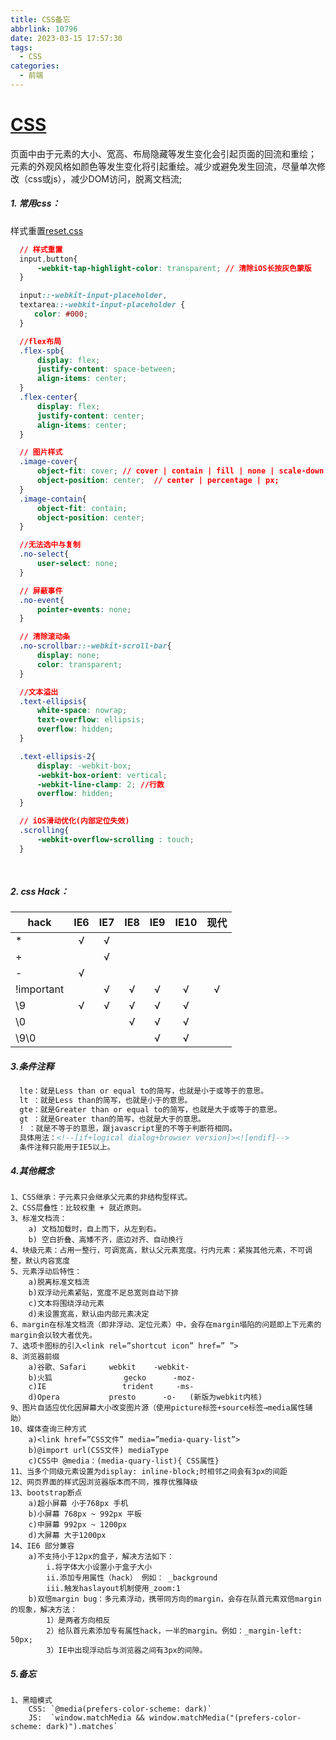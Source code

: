 ```yaml
---
title: CSS备忘
abbrlink: 10796
date: 2023-03-15 17:57:30
tags:
  - CSS
categories:
  - 前端
---
```



# [CSS](https://www.css88.com/book/css/)

页面中由于元素的大小、宽高、布局隐藏等发生变化会引起页面的回流和重绘；
元素的外观风格如颜色等发生变化将引起重绘。减少或避免发生回流，尽量单次修改（css或js），减少DOM访问，脱离文档流;

##### 1. 常用css：

样式重置[reset.css](https://meyerweb.com/eric/tools/css/reset/)

```css
  // 样式重置
  input,button{
      -webkit-tap-highlight-color: transparent; // 清除iOS长按灰色蒙版
  }

  input::-webkit-input-placeholder,
  textarea::-webkit-input-placeholder {
　　  color: #000;
  }

  //flex布局
  .flex-spb{
      display: flex;
      justify-content: space-between;
      align-items: center;
  }
  .flex-center{
      display: flex;
      justify-content: center;
      align-items: center;
  }

  // 图片样式
  .image-cover{
      object-fit: cover; // cover | contain | fill | none | scale-down
      object-position: center;  // center | percentage | px;
  }
  .image-contain{
      object-fit: contain;
      object-position: center;
  }

  //无法选中与复制
  .no-select{
      user-select: none;
  }

  // 屏蔽事件
  .no-event{
      pointer-events: none;
  }

  // 清除滚动条
  .no-scrollbar::-webkit-scroll-bar{
      display: none;
      color: transparent;
  }

  //文本溢出
  .text-ellipsis{
      white-space: nowrap;
      text-overflow: ellipsis;
      overflow: hidden;
  }

  .text-ellipsis-2{
      display: -webkit-box;
      -webkit-box-orient: vertical;
      -webkit-line-clamp: 2; //行数
      overflow: hidden;
  }

  // iOS滑动优化(内部定位失效)
  .scrolling{
      -webkit-overflow-scrolling : touch;
  }
  
  
```

##### 2. css Hack：

hack       | IE6| IE7| IE8| IE9| IE10| 现代
---        |:--:|:--:|:--:|:--:|:--:|:--:
\*         | √  | √  |    |    |     |
\+         |    | √  |    |    |     |
\-         | √  |    |    |    |     |
!important |    | √  | √  | √  | √   | √
\\9        | √  | √  | √  | √  | √   | 
\\0        |    |    | √  | √  | √   | 
\\9\\0     |    |    |    | √  | √   | 


##### 3.条件注释

```html
  lte：就是Less than or equal to的简写，也就是小于或等于的意思。
  lt ：就是Less than的简写，也就是小于的意思。
  gte：就是Greater than or equal to的简写，也就是大于或等于的意思。
  gt ：就是Greater than的简写，也就是大于的意思。
  ! ：就是不等于的意思，跟javascript里的不等于判断符相同。
  具体用法：<!--[if+logical dialog+browser version]><![endif]-->
  条件注释只能用于IE5以上。
```

##### 4.其他概念

    1、CSS继承：子元素只会继承父元素的非结构型样式。
    2、CSS层叠性：比较权重 + 就近原则。
    3、标准文档流：
        a) 文档加载时，自上而下，从左到右。
        b) 空白折叠、高矮不齐，底边对齐、自动换行
    4、块级元素：占用一整行，可调宽高，默认父元素宽度。行内元素：紧挨其他元素，不可调整，默认内容宽度
    5、元素浮动后特性：
        a)脱离标准文档流
        b)双浮动元素紧贴，宽度不足总宽则自动下排
        c)文本将围绕浮动元素
        d)未设置宽高，默认由内部元素决定
    6、margin在标准文档流（即非浮动、定位元素）中，会存在margin塌陷的问题即上下元素的margin会以较大者优先。
    7、选项卡图标的引入<link rel=”shortcut icon” href=” ”>
    8、浏览器前缀
        a)谷歌、Safari		webkit	  -webkit-
        b)火狐			    gecko	   -moz-
        c)IE				 trident	 -ms-
        d)Opera			  presto	  -o-	(新版为webkit内核)
    9、图片自适应优化因屏幕大小改变图片源（使用picture标签+source标签→media属性辅助）
    10、媒体查询三种方式
        a)<link href=”CSS文件” media=”media-quary-list”>
        b)@import url(CSS文件) mediaType
        c)CSS中 @media：(media-quary-list){ CSS属性}
    11、当多个同级元素设置为display: inline-block;时相邻之间会有3px的间距
    12、网页界面的样式因浏览器版本而不同，推荐优雅降级
    13、bootstrap断点
        a)超小屏幕 小于768px 手机
        b)小屏幕 768px ~ 992px 平板
        c)中屏幕 992px ~ 1200px
        d)大屏幕 大于1200px
    14、IE6 部分兼容
        a)不支持小于12px的盒子，解决方法如下：
            i.将字体大小设置小于盒子大小
            ii.添加专用属性（hack） 例如： _background
            iii.触发haslayout机制使用_zoom:1
        b)双倍margin bug：多元素浮动，携带同方向的margin，会存在队首元素双倍margin的现象，解决方法：
            1）是两者方向相反
            2）给队首元素添加专有属性hack，一半的margin。例如：_margin-left: 50px;
            3）IE中出现浮动后与浏览器之间有3px的间隙。

##### 5.备忘

    1、黑暗模式
        CSS: `@media(prefers-color-scheme: dark)`
        JS:  `window.matchMedia && window.matchMedia("(prefers-color-scheme: dark)").matches`